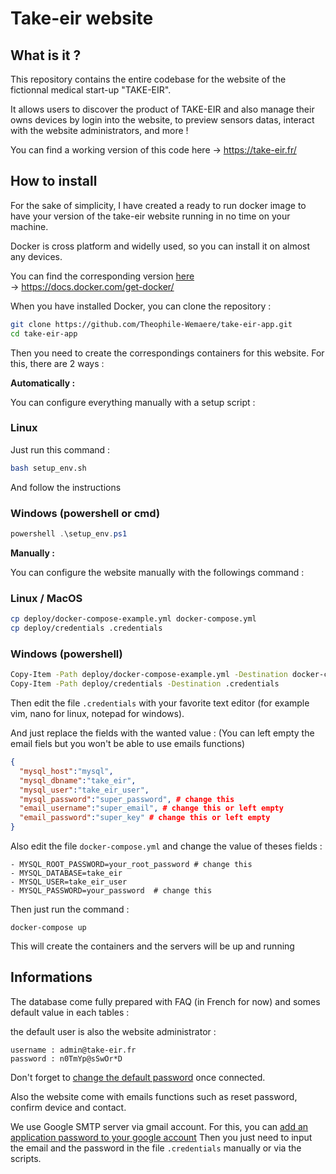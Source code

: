 # Take-eir website

## What is it ?

This repository contains the entire codebase for the website of the fictionnal medical start-up "TAKE-EIR". 

It allows users to discover the product of TAKE-EIR and also manage their owns devices by login into the website, to preview sensors datas, interact with the website administrators, and more !

You can find a working version of this code here -> https://take-eir.fr/

## How to install

For the sake of simplicity, I have created a ready to run docker image to have your version of the take-eir website running in no time on your machine.

Docker is cross platform and widelly used, so you can install it on almost any devices. 

You can find the corresponding version [here](https://docs.docker.com/get-docker/) <br>
-> https://docs.docker.com/get-docker/

When you have installed Docker, you can clone the repository :
```sh
git clone https://github.com/Theophile-Wemaere/take-eir-app.git
cd take-eir-app
```

Then you need to create the correspondings containers for this website.
For this, there are 2 ways :

**Automatically :**

You can configure everything manually with a setup script :

### Linux 

Just run this command :

```sh
bash setup_env.sh
```

And follow the instructions

### Windows (powershell or cmd)
```ps1
powershell .\setup_env.ps1
```


**Manually :**

You can configure the website manually with the followings command :

### Linux / MacOS

```sh
cp deploy/docker-compose-example.yml docker-compose.yml
cp deploy/credentials .credentials
```

### Windows (powershell)
```sh
Copy-Item -Path deploy/docker-compose-example.yml -Destination docker-compose.yml
Copy-Item -Path deploy/credentials -Destination .credentials
```

Then edit the file `.credentials` with your favorite text editor (for example vim, nano for linux, notepad for windows).

And just replace the fields with the wanted value :
(You can left empty the email fiels but you won't be able to use emails functions)
```json
{
  "mysql_host":"mysql",
  "mysql_dbname":"take_eir",
  "mysql_user":"take_eir_user",
  "mysql_password":"super_password", # change this
  "email_username":"super_email", # change this or left empty
  "email_password":"super_key" # change this or left empty
}
``` 

Also edit the file `docker-compose.yml` and change the value of theses fields :
```
- MYSQL_ROOT_PASSWORD=your_root_password # change this
- MYSQL_DATABASE=take_eir
- MYSQL_USER=take_eir_user
- MYSQL_PASSWORD=your_password  # change this
```

Then just run the command :
```
docker-compose up
```

This will create the containers and the servers will be up and running

## Informations 

The database come fully prepared with FAQ (in French for now) and somes default value in each tables :

the default user is also the website administrator :
```
username : admin@take-eir.fr
password : n0TmYp@sSwOr*D 
```

Don't forget to [change the default password](https://owasp.org/Top10/A07_2021-Identification_and_Authentication_Failures/) once connected.

Also the website come with emails functions such as reset password, confirm device and contact.

We use Google SMTP server via gmail account. For this, you can [add an application password to your google account](https://support.google.com/accounts/answer/185833?)
Then you just need to input the email and the password in the file `.credentials` manually or via the scripts.
